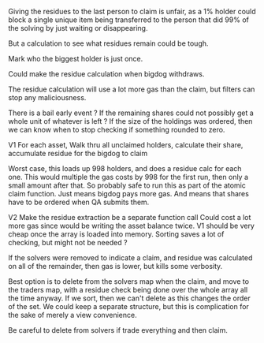 Giving the residues to the last person to claim is unfair, as a 1% holder could block a single unique item being transferred to the person that did 99% of the solving by just waiting or disappearing.

But a calculation to see what residues remain could be tough.

Mark who the biggest holder is just once.

Could make the residue calculation when bigdog withdraws.

The residue calculation will use a lot more gas than the claim, but filters can stop any maliciousness.

There is a bail early event ?
If the remaining shares could not possibly get a whole unit of whatever is left ?
If the size of the holdings was ordered, then we can know when to stop checking if something rounded to zero.

V1
For each asset,
Walk thru all unclaimed holders, 
calculate their share,
accumulate residue for the bigdog to claim

Worst case, this loads up 998 holders, and does a residue calc for each one.
This would multiple the gas costs by 998 for the first run, then only a small amount after that.
So probably safe to run this as part of the atomic claim function.
Just means bigdog pays more gas.
And means that shares have to be ordered when QA submits them.

V2
Make the residue extraction be a separate function call
Could cost a lot more gas since would be writing the asset balance twice.
V1 should be very cheap once the array is loaded into memory.
Sorting saves a lot of checking, but might not be needed ?

If the solvers were removed to indicate a claim, and residue was calculated on all of the remainder, then gas is lower, but kills some verbosity.

Best option is to delete from the solvers map when the claim, and move to the traders map, with a residue check being done over the whole array all the time anyway.  If we sort, then we can't delete as this changes the order of the set.  We could keep a separate structure, but this is complication for the sake of merely a view convenience.

Be careful to delete from solvers if trade everything and then claim.